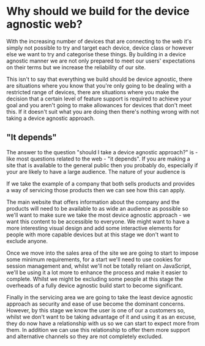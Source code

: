 # Why should we build for the device agnostic web?
With the increasing number of devices that are connecting to the web it's simply not possible to try and target each device, device class or however else we want to try and categorise these things. By building in a device agnostic manner we are not only prepared to meet our users' expectations on their terms but we increase the reliability of our site.

This isn't to say that everything we build should be device agnostic, there are situations where you know that you're only going to be dealing with a restricted range of devices, there are situations where you make the decision that a certain level of feature support is required to achieve your goal and you aren't going to make allowances for devices that don't meet this. If it doesn't suit what you are doing then there's nothing wrong with not taking a device agnostic approach.

## "It depends"
The answer to the question "should I take a device agnostic approach?" is - like most questions related to the web - "it depends". If you are making a site that is available to the general public then you probably do, especially if your are likely to have a large audience. The nature of your audience is

If we take the example of a company that both sells products and provides a way of servicing those products then we can see how this can apply.

The main website that offers information about the company and the products will need to be available to as wide an audience as possible so we'll want to make sure we take the most device agnostic approach - we want this content to be accessible to everyone. We might want to have a more interesting visual design and add some interactive elements for people with more capable devices but at this stage we don't want to exclude anyone.

Once we move into the sales area of the site we are going to start to impose some minimum requirements, for a start we'll need to use cookies for session management and, whilst we'll not be totally reliant on JavaScript, we'll be using it a lot more to enhance the process and make it easier to complete. Whilst we might be excluding some people at this stage the overheads of a fully device agnostic build start to become significant.

Finally in the servicing area we are going to take the least device agnostic approach as security and ease of use become the dominant concerns. However, by this stage we know the user is one of our a customers so, whilst we don't want to be taking advantage of it and using it as an excuse, they do now have a relationship with us so we can start to expect more from them. In addition we can use this relationship to offer them more support and alternative channels so they are not completely excluded.
